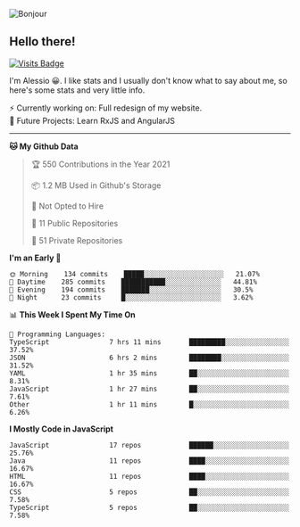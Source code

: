 ![Bonjour](https://i.redd.it/ayih4qogh2a51.png)

## Hello there!
[![Visits Badge](https://badges.pufler.dev/visits/PandaSekh/PandaSekh)](https://alessiofranceschi.me)

I'm Alessio 😀. I like stats and I usually don't know what to say about me, so here's some stats and very little info.

⚡ Currently working on: Full redesign of my website.  
🤔 Future Projects: Learn RxJS and AngularJS

---

<!--START_SECTION:waka-->
**🐱 My Github Data** 

> 🏆 550 Contributions in the Year 2021
 > 
> 📦 1.2 MB Used in Github's Storage 
 > 
> 🚫 Not Opted to Hire
 > 
> 📜 11 Public Repositories 
 > 
> 🔑 51 Private Repositories  
 > 
**I'm an Early 🐤** 

```text
🌞 Morning    134 commits    █████░░░░░░░░░░░░░░░░░░░░   21.07% 
🌆 Daytime    285 commits    ███████████░░░░░░░░░░░░░░   44.81% 
🌃 Evening    194 commits    ███████░░░░░░░░░░░░░░░░░░   30.5% 
🌙 Night      23 commits     █░░░░░░░░░░░░░░░░░░░░░░░░   3.62%

```


📊 **This Week I Spent My Time On** 

```text
💬 Programming Languages: 
TypeScript               7 hrs 11 mins       █████████░░░░░░░░░░░░░░░░   37.52% 
JSON                     6 hrs 2 mins        ████████░░░░░░░░░░░░░░░░░   31.52% 
YAML                     1 hr 35 mins        ██░░░░░░░░░░░░░░░░░░░░░░░   8.31% 
JavaScript               1 hr 27 mins        ██░░░░░░░░░░░░░░░░░░░░░░░   7.61% 
Other                    1 hr 11 mins        █░░░░░░░░░░░░░░░░░░░░░░░░   6.26%

```

**I Mostly Code in JavaScript** 

```text
JavaScript               17 repos            ██████░░░░░░░░░░░░░░░░░░░   25.76% 
Java                     11 repos            ████░░░░░░░░░░░░░░░░░░░░░   16.67% 
HTML                     11 repos            ████░░░░░░░░░░░░░░░░░░░░░   16.67% 
CSS                      5 repos             ██░░░░░░░░░░░░░░░░░░░░░░░   7.58% 
TypeScript               5 repos             ██░░░░░░░░░░░░░░░░░░░░░░░   7.58%

```



<!--END_SECTION:waka-->
